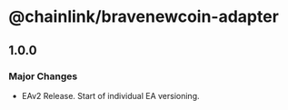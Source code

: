 # @chainlink/bravenewcoin-adapter

## 1.0.0

### Major Changes

- EAv2 Release. Start of individual EA versioning.
